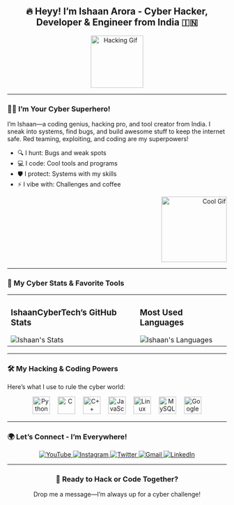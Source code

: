 <div align="center">
  <h2>🔥 Heyy! I’m Ishaan Arora - Cyber Hacker, Developer & Engineer from India 🇮🇳</h2>
  <img src="https://media.giphy.com/media/3o7TKsQ8k8qX9gZ5fO/giphy.gif" width="120" alt="Hacking Gif"/>
</div>

---

### 🦸‍♂️ I’m Your Cyber Superhero!
I’m Ishaan—a coding genius, hacking pro, and tool creator from India. I sneak into systems, find bugs, and build awesome stuff to keep the internet safe. Red teaming, exploiting, and coding are my superpowers!

- 🔍 I hunt: Bugs and weak spots  
- 💻 I code: Cool tools and programs  
- 🛡️ I protect: Systems with my skills  
- ⚡ I vibe with: Challenges and coffee  

<div align="right">
  <img height="150" src="https://user-images.githubusercontent.com/74038190/212748842-9fcbad5b-6173-4175-8a61-521f3dbb7514.gif" alt="Cool Gif"/>
</div>

---

### 🎯 My Cyber Stats & Favorite Tools
<div align="center">
  <table>
    <tr>
      <td>
        <h3>IshaanCyberTech’s GitHub Stats</h3>
        <img src="https://github-readme-stats.vercel.app/api?username=ishaancybertech&show_icons=true&theme=radical&hide_border=true" alt="Ishaan's Stats"/>
      </td>
      <td>
        <h3>Most Used Languages</h3>
        <img src="https://github-readme-stats.vercel.app/api/top-langs?username=ishaancybertech&show_icons=true&theme=radical&layout=compact&hide_border=true" alt="Ishaan's Languages"/>
      </td>
    </tr>
  </table>
</div>

---

### 🛠️ My Hacking & Coding Powers
Here’s what I use to rule the cyber world:  
<div align="center">
  <img src="https://cdn.jsdelivr.net/gh/devicons/devicon/icons/python/python-original.svg" height="40" alt="Python"/>
  <img width="10"/>
  <img src="https://cdn.jsdelivr.net/gh/devicons/devicon/icons/c/c-original.svg" height="40" alt="C"/>
  <img width="10"/>
  <img src="https://cdn.jsdelivr.net/gh/devicons/devicon/icons/cplusplus/cplusplus-original.svg" height="40" alt="C++"/>
  <img width="10"/>
  <img src="https://cdn.jsdelivr.net/gh/devicons/devicon/icons/javascript/javascript-original.svg" height="40" alt="JavaScript"/>
  <img width="10"/>
  <img src="https://cdn.jsdelivr.net/gh/devicons/devicon/icons/linux/linux-original.svg" height="40" alt="Linux"/>
  <img width="10"/>
  <img src="https://cdn.jsdelivr.net/gh/devicons/devicon/icons/mysql/mysql-original.svg" height="40" alt="MySQL"/>
  <img width="10"/>
  <img src="https://cdn.jsdelivr.net/gh/devicons/devicon/icons/google/google-original.svg" height="40" alt="Google"/>
</div>

---

### 🌍 Let’s Connect - I’m Everywhere!
<div align="center">
  <a href="https://www.youtube.com/@ishaancybertech" target="_blank">
    <img src="https://img.shields.io/badge/YOUTUBE-FF0000?style=for-the-badge&logo=youtube&logoColor=white" alt="YouTube"/>
  </a>
  <a href="https://instagram.com/ishaancybertech" target="_blank">
    <img src="https://img.shields.io/badge/INSTAGRAM-E4405F?style=for-the-badge&logo=instagram&logoColor=white" alt="Instagram"/>
  </a>
  <a href="https://twitter.com/ishaancybertech" target="_blank">
    <img src="https://img.shields.io/badge/TWITTER-1DA1F2?style=for-the-badge&logo=twitter&logoColor=white" alt="Twitter"/>
  </a>
  <a href="mailto:ishaancybertech@gmail.com" target="_blank">
    <img src="https://img.shields.io/badge/GMAIL-D14836?style=for-the-badge&logo=gmail&logoColor=white" alt="Gmail"/>
  </a>
  <a href="https://linkedin.com/in/ishaancybertech" target="_blank">
    <img src="https://img.shields.io/badge/LINKEDIN-0077B5?style=for-the-badge&logo=linkedin&logoColor=white" alt="LinkedIn"/>
  </a>
</div>

---

<div align="center">
  <h3>💬 Ready to Hack or Code Together?</h3>
  <p>Drop me a message—I’m always up for a cyber challenge!</p>
</div>

